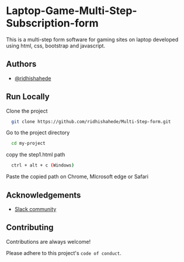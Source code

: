 
# Laptop-Game-Multi-Step-Subscription-form

This is a multi-step form software for gaming sites on laptop developed using html, css, bootstrap and javascript.



## Authors

- [@ridhishahede](https://www.github.com/ridhishahede)


## Run Locally

Clone the project

```bash
  git clone https://github.com/ridhishahede/Multi-Step-form.git
```

Go to the project directory

```bash
  cd my-project
```

copy the step1.html path

```bash
  ctrl + alt + c (Windows)
```

Paste the copied path on Chrome, MIcrosoft edge or Safari



## Acknowledgements

 - [Slack community](https://www.frontendmentor.io/slack)



## Contributing

Contributions are always welcome!

Please adhere to this project's `code of conduct`.

